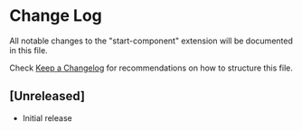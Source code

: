 # Change Log

All notable changes to the "start-component" extension will be documented in this file.

Check [Keep a Changelog](http://keepachangelog.com/) for recommendations on how to structure this file.

## [Unreleased]

- Initial release